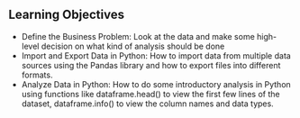 <h2> Learning Objectives </h2>
<ul>
  <li> Define the Business Problem: Look at the data and make some high-level decision on what kind of analysis should be done </li>
  <li> Import and Export Data in Python: How to import data from multiple data sources using the Pandas library and how to export files into different formats. </li> 
  <li> Analyze Data in Python: How to do some introductory analysis in Python using functions like dataframe.head() to view the first few lines of the dataset, dataframe.info() to view the column names and data types. </li>
</ul>
